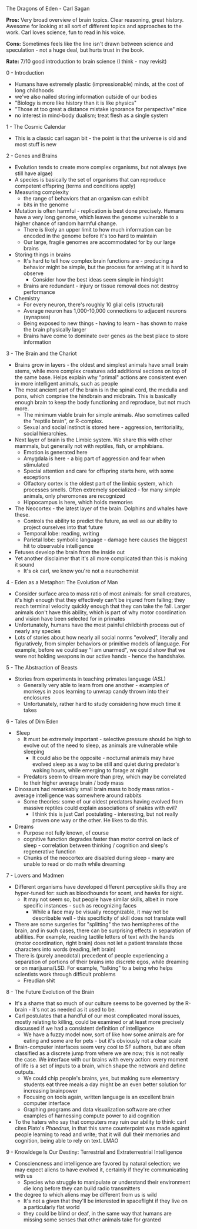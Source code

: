The Dragons of Eden - Carl Sagan 

**Pros:** Very broad overview of brain topics. Clear reasoning, great history. Awesome for looking at all sort of different topics and approaches to the work. Carl loves science, fun to read in his voice. 

**Cons:** Sometimes feels like the line isn't drawn between science and speculation - not a huge deal, but hurts trust in the book. 

**Rate:** 7/10 good introduction to brain science (I think - may revisit)



0 - Introduction

- Humans have extremely plastic (impressionable) minds, at the cost of long childhoods
- we've also nailed storing information outside of our bodies
- "Biology is more like history than it is like physics"
- "Those at too great a distance mistake ignorance for perspective" nice
- no interest in mind-body dualism; treat flesh as a single system

1 - The Cosmic Calendar 

- This is a classic carl sagan bit - the point is that the universe is old and most stuff is new

2 - Genes and Brains

- Evolution tends to create more complex organisms, but not always (we still have algae)
- A species is basically the set of organisms that can reproduce competent offspring (terms and conditions apply)
- Measuring complexity
  - the range of behaviors that an organism can exhibit 
  - bits in the genome
- Mutation is often harmful - replication is best done precisely. Humans have a very long genome, which leaves the genome vulnerable to a higher chance of random harmful change.
  - There is likely an upper limit to how much information can be encoded in the genome before it's too hard to maintain 
  - Our large, fragile genomes are accommodated for by our large brains
- Storing things in brains
  - It's hard to tell how complex brain functions are - producing a behavior might be simple, but the process for arriving at it is hard to observe 
    - Consider how the best ideas seem simple in hindsight
  - Brains are redundant - injury or tissue removal does not destroy performance
- Chemistry
  - For every neuron, there's roughly 10 glial cells (structural)
  - Average neuron has 1,000-10,000 connections to adjacent neurons (synapses)
  - Being exposed to new things - having to learn - has shown to make the brain physically larger
  - Brains have come to dominate over genes as the best place to store information

3 - The Brain and the Chariot

- Brains grow in layers - the oldest and simplest animals have small brain stems, while more complex creatures add additional sections on top of the same base. Helps explain why "primal" actions are consistent even in more intelligent animals, such as people
- The most ancient part of the brain is in the spinal cord, the medulla and pons, which comprise the hindbrain and midbrain. This is basically enough brain to keep the body functioning and reproduce, but not much more. 
  - The minimum viable brain for simple animals. Also sometimes called the "reptile brain", or R-complex. 
  - Sexual and social instinct is stored here - aggression, territoriality, social hierarchies. 
- Next layer of brain is the Limbic system. We share this with other mammals, but generally not with reptiles, fish, or amphibians. 
  - Emotion is generated here
  - Amygdala is here - a big part of aggression and fear when stimulated
  - Special attention and care for offspring starts here, with some exceptions
  - Olfactory cortex is the oldest part of the limbic system, which processes smells. Often extremely specialized - for many simple animals, only pheromones are recognized 
  - Hippocampus is here, which holds memories 
- The Neocortex - the latest layer of the brain. Dolphins and whales have these. 
  - Controls the ability to predict the future, as well as our ability to project ourselves into that future
  - Temporal lobe: reading, writing
  - Parietal lobe: symbolic language - damage here causes the biggest hit to observable intelligence  
- Fetuses develop the brain from the inside out
- Yet another disclaimer that it's all more complicated than this is making it sound
  - It's ok carl, we know you're not a neurochemist

4 - Eden as a Metaphor: The Evolution of Man

- Consider surface area to mass ratio of most animals: for small creatures, it's high enough that they effectively can't be injured from falling; they reach terminal velocity quickly enough that they can take the fall. Larger animals don't have this ability, which is part of why motor coordination and vision have been selected for in primates 
- Unfortunately, humans have the most painful childbirth process out of nearly any species 
- Lots of stories about how nearly all social norms "evolved", literally and figuratively, from simpler behaviors or primitive models of language. For example, before we could say "I am unarmed", we could show that we were not holding weapons in our active hands - hence the handshake.

5 - The Abstraction of Beasts

- Stories from experiments in teaching primates language (ASL)
  - Generally very able to learn from one another - examples of monkeys in zoos learning to unwrap candy thrown into their enclosures
  - Unfortunately, rather hard to study considering how much time it takes

6 - Tales of Dim Eden

- ​	Sleep
  - It must be extremely important - selective pressure should be high to evolve out of the need to sleep, as animals are vulnerable while sleeping
    - It could also be the opposite - nocturnal animals may have evolved sleep as a way to be still and quiet during predator's waking hours, while emerging to forage at night 
  - Predators seem to dream more than prey, which may be correlated to their higher average brain / body mass
- Dinosaurs had remarkably small brain mass to body mass ratios - average intelligence was somewhere around rabbits
  - Some theories: some of our oldest predators having evolved from massive reptiles could explain associations of snakes with evil?
    - I think this is just Carl postulating - interesting, but not really proven one way or the other. He likes to do this. 
- Dreams
  - Purpose not fully known, of course
  - cognitive function degrades faster than motor control on lack of sleep - correlation between thinking / cognition and sleep's regenerative function
  - Chunks of the neocortex are disabled during sleep - many are unable to read or do math while dreaming

7 - Lovers and Madmen

- Different organisms have developed different perceptive skills they are hyper-tuned for: such as bloodhounds for scent, and hawks for sight. 
  - It may not seem so, but people have similar skills, albeit in more specific instances - such as recognizing faces
    - While a face may be visually recognizable, it may not be describable well - this specificity of skill does not translate well 
- There are some surgeries for "splitting" the two hemispheres of the brain, and in such cases, there can be surprising effects in separation of abilities. For example, reading tactile letters of text with the hands (motor coordination, right brain) does not let a patient translate those characters into words (reading, left brain)
- There is (purely anecdotal) precedent of people experiencing a separation of portions of their brains into discrete egos, while dreaming or on marijuana/LSD. For example, "talking" to a being who helps scientists work through difficult problems
  - Freudian shit 

8 - The Future Evolution of the Brain

- It's a shame that so much of our culture seems to be governed by the R-brain - it's not as needed as it used to be. 
- Carl postulates that a handful of our most complicated moral issues, mostly relating to killing, could be examined or at least more precisely discussed if we had a consistent definition of intelligence
  - We have a fuzzy model now, sort of like how some animals are for eating and some are for pets - but it's obviously not a clear scale
- Brain-computer interfaces seem very cool to SF authors, but are often classified as a discrete jump from where we are now; this is not really the case. We interface with our brains with every action: every moment of life is a set of inputs to a brain, which shape the network and define outputs. 
  - We could chip people's brains, yes, but making sure elementary students eat three meals a day might be an even better solution for increasing brainpower
  - Focusing on tools again, written language is an excellent brain computer interface
  - Graphing programs and data visualization software are other examples of harnessing compute power to aid cognition
-  To the haters who say that computers may ruin our ability to think: carl cites Plato's *Phaedrus*, in that this same counterpoint was made against people learning to read and write; that it will dull their memories and cognition, being able to rely on text. LMAO 

9 - Knowldege Is Our Destiny: Terrestrial and Extraterrestrial Intelligence

- Consciencness and intelligence are favored by natural selection; we may expect aliens to have evolved it, certainly if they're communicating with us
  - Species who struggle to manipulate or understand their environment die long before they can build radio transmitters
- the degree to which aliens may be different from us is wild
  - It's not a given that they'll be interested in spaceflight if they live on a particularly flat world 
  - they could be blind or deaf, in the same way that humans are missing some senses that other animals take for granted